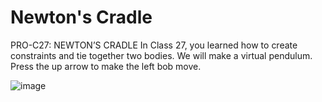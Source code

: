 # Newton's Cradle

PRO-C27: NEWTON’S CRADLE
In Class 27, you learned how to create constraints and tie together two bodies.
We will make a virtual pendulum.
Press the up arrow to make the left bob move.

![image](https://user-images.githubusercontent.com/72172315/122796345-49c78900-d28c-11eb-95d1-ade785361d45.png)
